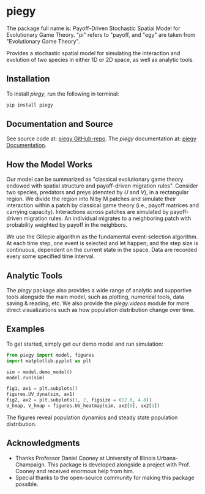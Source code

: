 # piegy

The package full name is: Payoff-Driven Stochastic Spatial Model for Evolutionary Game Theory. "pi" refers to "payoff, and "egy" are taken from "Evolutionary Game Theory".

Provides a stochastic spatial model for simulating the interaction and evolution of two species in either 1D or 2D space, as well as analytic tools.

## Installation

To install *piegy*, run the following in terminal:

```bash
pip install piegy
```

## Documentation and Source

See source code at: [piegy GitHub-repo](https://github.com/Chenning04/piegy.git). 
The *piegy* documentation at: [piegy Documentation](https://piegy.readthedocs.io/en/). 

## How the Model Works

Our model can be summarized as "classical evolutionary game theory endowed with spatial structure and payoff-driven migration rules". Consider two species, predators and preys (denoted by *U* and *V*), in a rectangular region. We divide the region into N by M patches and simulate their interaction within a patch by classical game theory (i.e., payoff matrices and carrying capacity). Interactions across patches are simulated by payoff-driven migration rules. An individual migrates to a neighboring patch with probability weighted by payoff in the neighbors.

We use the Gillepie algorithm as the fundamental event-selection algorithm. At each time step, one event is selected and let happen; and the step size is continuous, dependent on the current state in the space. Data are recorded every some specified time interval.

## Analytic Tools

The *piegy* package also provides a wide range of analytic and supportive tools alongside the main model, such as plotting, numerical tools, data saving & reading, etc. We also provide the *piegy.videos* module for more direct visualizations such as how population distribution change over time.

## Examples

To get started, simply get our demo model and run simulation:

```python
from piegy import model, figures
import matplotlib.pyplot as plt

sim = model.demo_model()
model.run(sim)

fig1, ax1 = plt.subplots()
figures.UV_dyna(sim, ax1)
fig2, ax2 = plt.subplots(1, 2, figsize = (12.8, 4.8))
U_hmap, V_hmap = figures.UV_heatmap(sim, ax2[0], ax2[1])
```

The figures reveal population dynamics and steady state population distribution.


## Acknowledgments

- Thanks Professor Daniel Cooney at University of Illinois Urbana-Champaign. This package is developed alongside a project with Prof. Cooney and received enormous help from him.
- Special thanks to the open-source community for making this package possible.

